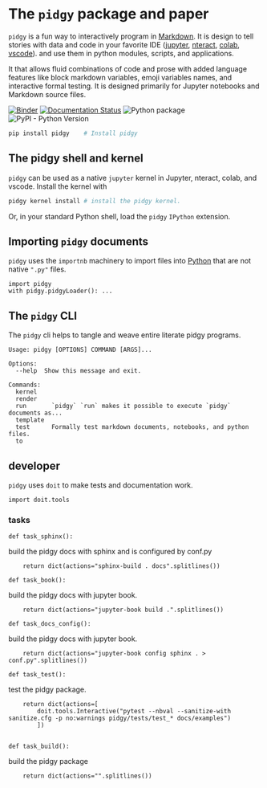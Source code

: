 # The `pidgy` package and paper

`pidgy` is a fun way to interactively program in [Markdown]. It is design
to tell stories with data and code in your favorite IDE ([jupyter], [nteract], [colab], [vscode]).
 and use them in python modules, scripts, and applications.

 It that allows fluid combinations of code and prose with added language features like block markdown variables, emoji variables names, and interactive formal testing. It is designed primarily for Jupyter notebooks and Markdown source files.


[![Binder](https://mybinder.org/badge_logo.svg)](https://mybinder.org/v2/gh/deathbeds/pidgy/master?urlpath=lab)
[![Documentation Status](https://readthedocs.org/projects/pidgy/badge/?version=latest)](https://pidgin-notebook.readthedocs.io/en/latest/?badge=latest)
![Python package](https://github.com/deathbeds/pidgy/workflows/Python%20package/badge.svg)
![PyPI - Python Version](https://img.shields.io/pypi/pyversions/pidgy)

```bash
pip install pidgy    # Install pidgy
```

## The pidgy shell and kernel

`pidgy` can be used as a native `jupyter` kernel in Jupyter, nteract, colab, and vscode. Install the kernel with

```bash
pidgy kernel install # install the pidgy kernel.
```

Or, in your standard Python shell, load the `pidgy` `IPython` extension.

## Importing `pidgy` documents

`pidgy` uses the `importnb` machinery to import files into [Python] that are not native `".py"` files.

    import pidgy
    with pidgy.pidgyLoader(): ...

## The `pidgy` CLI

The `pidgy` cli helps to tangle and weave entire literate pidgy programs.

```text
Usage: pidgy [OPTIONS] COMMAND [ARGS]...

Options:
  --help  Show this message and exit.

Commands:
  kernel
  render
  run       `pidgy` `run` makes it possible to execute `pidgy` documents as...
  template
  test      Formally test markdown documents, notebooks, and python files.
  to
```

## developer

`pidgy` uses `doit` to make tests and documentation work.

    import doit.tools

### tasks

    def task_sphinx():
build the pidgy docs with sphinx and is configured by conf.py
    
        return dict(actions="sphinx-build . docs".splitlines())
    
    def task_book():
build the pidgy docs with jupyter book. 
    
        return dict(actions="jupyter-book build .".splitlines())
    
    def task_docs_config():
build the pidgy docs with jupyter book. 
    
        return dict(actions="jupyter-book config sphinx . > conf.py".splitlines())

    def task_test():
test the pidgy package.
    
        return dict(actions=[
            doit.tools.Interactive("pytest --nbval --sanitize-with sanitize.cfg -p no:warnings pidgy/tests/test_* docs/examples")
            ])


    def task_build():
build the pidgy package
    
        return dict(actions="".splitlines())        


[markdown]: https://en.wikipedia.org/wiki/Markdown
[python]: https://python.org
[jupyter]: https://jupyter.org
[nteract]: https://nteract.io
[colab]: #
[vscode]: #